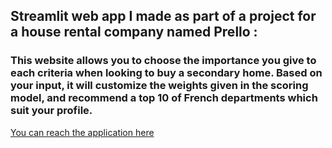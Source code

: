 ## Streamlit web app  I made as part of a project for a house rental company named Prello :
### This website allows you to choose the importance you give to each criteria when looking to buy a secondary home. Based on your input, it will customize the weights given in the scoring model, and recommend a top 10 of French departments which suit your profile. 
[You can reach the application here](https://trouvemamaison.streamlit.app/)
